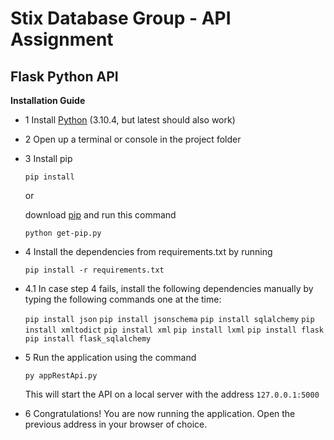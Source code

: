 # Stix Database Group - API Assignment

## Flask Python API

**Installation Guide**

- 1 Install [Python](https://www.python.org/downloads/release/python-3104/) (3.10.4, but latest should also work)
- 2 Open up a terminal or console in the project folder
- 3 Install pip

  `pip install`

  or

  download [pip](https://bootstrap.pypa.io/get-pip.py) and run this command

  `python get-pip.py`

- 4 Install the dependencies from requirements.txt by running

  `pip install -r requirements.txt`

- 4.1 In case step 4 fails, install the following dependencies manually by typing the following commands one at the time:

  `pip install json`
  `pip install jsonschema`
  `pip install sqlalchemy`
  `pip install xmltodict`
  `pip install xml`
  `pip install lxml`
  `pip install flask`
  `pip install flask_sqlalchemy`

- 5 Run the application using the command

  `py appRestApi.py`

  This will start the API on a local server with the address
  `127.0.0.1:5000`

- 6 Congratulations! You are now running the application. Open the previous address in your browser of choice.

